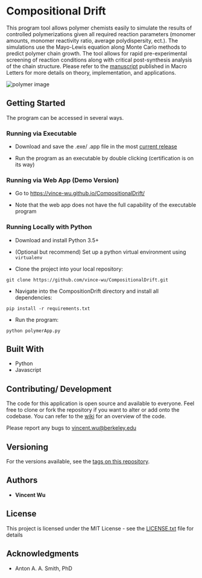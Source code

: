 # Compositional Drift

This program tool allows polymer chemists easily to simulate the results of controlled polymerizations given all required reaction parameters (monomer amounts, monomer reactivity ratio, average polydispersity, ect.). The simulations use the Mayo-Lewis equation along Monte Carlo methods to predict polymer chain growth. The tool allows for rapid pre-experimental screening of reaction conditions along with critical post-synthesis analysis of the chain structure. Please refer to the [manuscript](https://pubs.acs.org/doi/full/10.1021/acsmacrolett.8b00813) published in Macro Letters for more details on theory, implementation, and applications.

![polymer image](https://i.imgur.com/mElYP4x.png)

## Getting Started
The program can be accessed in several ways.

### Running via Executable

* Download and save the .exe/ .app file in the most [current release](https://github.com/vince-wu/CompositionalDrift/releases)

* Run the program as an executable by double clicking (certification is on its way)

### Running via Web App (Demo Version)

* Go to https://vince-wu.github.io/CompositionalDrift/ 

* Note that the web app does not have the full capability of the executable program

### Running Locally with Python 

* Download and install Python 3.5+

* (Optional but recommend) Set up a python virtual environment using `virtualenv`

* Clone the project into your local repository:

`git clone https://github.com/vince-wu/CompositionalDrift.git`

* Navigate into the CompositionDrift directory and install all dependencies:

`pip install -r requirements.txt`

* Run the program:

`python polymerApp.py`

## Built With

* Python
* Javascript

## Contributing/ Development

The code for this application is open source and available to everyone. Feel free to clone or fork the repository if
you want to alter or add onto the codebase. You can refer to the [wiki](https://github.com/vince-wu/CompositionalDrift/wiki/Developing-with-Python) for an overview of the code.

Please report any bugs to vincent.wu@berkeley.edu

## Versioning

For the versions available, see the [tags on this repository](https://github.com/vince-wu/CompositionalDrift/tags). 

## Authors

* **Vincent Wu** 

## License

This project is licensed under the MIT License - see the [LICENSE.txt](https://github.com/vince-wu/CompositionalDrift/blob/master/LISCENCE.txt) file for details

## Acknowledgments

* Anton A. A. Smith, PhD
